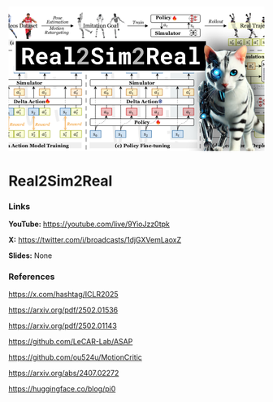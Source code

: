 ![thumbnail](thumbnail.png)

# Real2Sim2Real

### Links

**YouTube:** https://youtube.com/live/9YioJzz0tpk

**X:** https://twitter.com/i/broadcasts/1djGXVemLaoxZ

**Slides:** None

### References

https://x.com/hashtag/ICLR2025

https://arxiv.org/pdf/2502.01536

https://arxiv.org/pdf/2502.01143

https://github.com/LeCAR-Lab/ASAP

https://github.com/ou524u/MotionCritic

https://arxiv.org/abs/2407.02272

https://huggingface.co/blog/pi0

